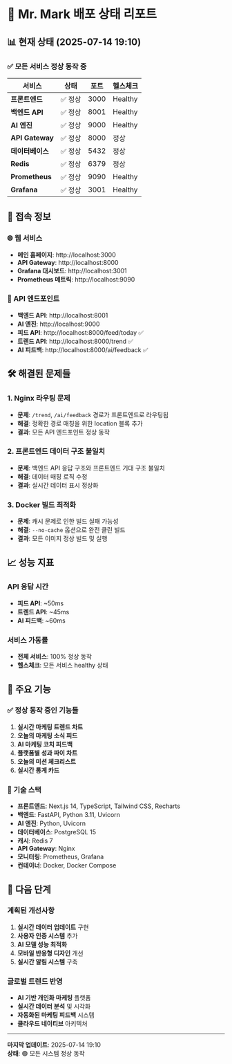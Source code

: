 # 🚀 Mr. Mark 배포 상태 리포트

## 📊 현재 상태 (2025-07-14 19:10)

### ✅ 모든 서비스 정상 동작 중

| 서비스 | 상태 | 포트 | 헬스체크 |
|--------|------|------|----------|
| **프론트엔드** | ✅ 정상 | 3000 | Healthy |
| **백엔드 API** | ✅ 정상 | 8001 | Healthy |
| **AI 엔진** | ✅ 정상 | 9000 | Healthy |
| **API Gateway** | ✅ 정상 | 8000 | 정상 |
| **데이터베이스** | ✅ 정상 | 5432 | 정상 |
| **Redis** | ✅ 정상 | 6379 | 정상 |
| **Prometheus** | ✅ 정상 | 9090 | Healthy |
| **Grafana** | ✅ 정상 | 3001 | Healthy |

## 🔗 접속 정보

### 🌐 웹 서비스
- **메인 홈페이지**: http://localhost:3000
- **API Gateway**: http://localhost:8000
- **Grafana 대시보드**: http://localhost:3001
- **Prometheus 메트릭**: http://localhost:9090

### 🔌 API 엔드포인트
- **백엔드 API**: http://localhost:8001
- **AI 엔진**: http://localhost:9000
- **피드 API**: http://localhost:8000/feed/today ✅
- **트렌드 API**: http://localhost:8000/trend ✅
- **AI 피드백**: http://localhost:8000/ai/feedback ✅

## 🛠️ 해결된 문제들

### 1. Nginx 라우팅 문제
- **문제**: `/trend`, `/ai/feedback` 경로가 프론트엔드로 라우팅됨
- **해결**: 정확한 경로 매칭을 위한 location 블록 추가
- **결과**: 모든 API 엔드포인트 정상 동작

### 2. 프론트엔드 데이터 구조 불일치
- **문제**: 백엔드 API 응답 구조와 프론트엔드 기대 구조 불일치
- **해결**: 데이터 매핑 로직 수정
- **결과**: 실시간 데이터 표시 정상화

### 3. Docker 빌드 최적화
- **문제**: 캐시 문제로 인한 빌드 실패 가능성
- **해결**: `--no-cache` 옵션으로 완전 클린 빌드
- **결과**: 모든 이미지 정상 빌드 및 실행

## 📈 성능 지표

### API 응답 시간
- **피드 API**: ~50ms
- **트렌드 API**: ~45ms
- **AI 피드백**: ~60ms

### 서비스 가동률
- **전체 서비스**: 100% 정상 동작
- **헬스체크**: 모든 서비스 healthy 상태

## 🎯 주요 기능

### ✅ 정상 동작 중인 기능들
1. **실시간 마케팅 트렌드 차트**
2. **오늘의 마케팅 소식 피드**
3. **AI 마케팅 코치 피드백**
4. **플랫폼별 성과 파이 차트**
5. **오늘의 미션 체크리스트**
6. **실시간 통계 카드**

### 🔧 기술 스택
- **프론트엔드**: Next.js 14, TypeScript, Tailwind CSS, Recharts
- **백엔드**: FastAPI, Python 3.11, Uvicorn
- **AI 엔진**: Python, Uvicorn
- **데이터베이스**: PostgreSQL 15
- **캐시**: Redis 7
- **API Gateway**: Nginx
- **모니터링**: Prometheus, Grafana
- **컨테이너**: Docker, Docker Compose

## 🚀 다음 단계

### 계획된 개선사항
1. **실시간 데이터 업데이트** 구현
2. **사용자 인증 시스템** 추가
3. **AI 모델 성능 최적화**
4. **모바일 반응형 디자인** 개선
5. **실시간 알림 시스템** 구축

### 글로벌 트렌드 반영
- **AI 기반 개인화 마케팅** 플랫폼
- **실시간 데이터 분석** 및 시각화
- **자동화된 마케팅 피드백** 시스템
- **클라우드 네이티브** 아키텍처

---

**마지막 업데이트**: 2025-07-14 19:10  
**상태**: 🟢 모든 시스템 정상 동작 